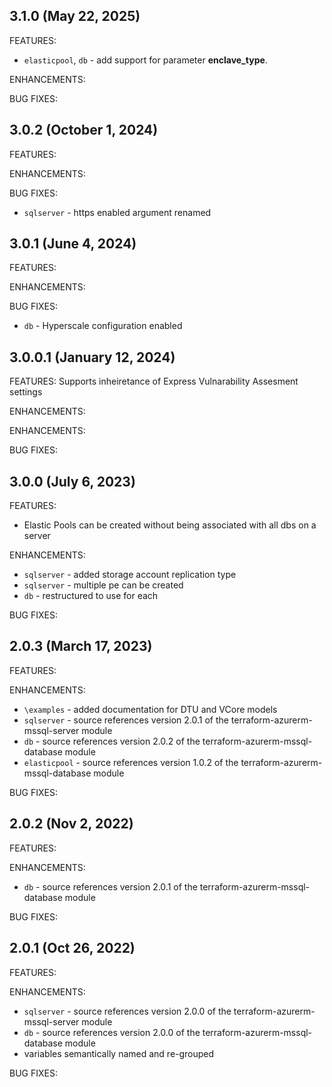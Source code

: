 ## 3.1.0 (May 22, 2025)

FEATURES:
* `elasticpool`, `db` - add support for parameter **enclave_type**.

ENHANCEMENTS:

BUG FIXES:

## 3.0.2 (October 1, 2024)

FEATURES:

ENHANCEMENTS:

BUG FIXES:
* `sqlserver` - https enabled argument renamed


## 3.0.1 (June 4, 2024)

FEATURES:

ENHANCEMENTS:

BUG FIXES:
* `db` - Hyperscale configuration enabled


## 3.0.0.1 (January 12, 2024)

FEATURES:
Supports inheiretance of Express Vulnarability Assesment settings

ENHANCEMENTS:

ENHANCEMENTS:

BUG FIXES:

## 3.0.0 (July 6, 2023)

FEATURES:
* Elastic Pools can be created without being associated with all dbs on a server

ENHANCEMENTS:
* `sqlserver` - added storage account replication type
* `sqlserver` - multiple pe can be created
* `db` - restructured to use for each

BUG FIXES:


## 2.0.3 (March 17, 2023)

FEATURES:

ENHANCEMENTS:
* `\examples` - added documentation for DTU and VCore models
* `sqlserver` - source references version 2.0.1 of the terraform-azurerm-mssql-server module
* `db` - source references version 2.0.2 of the terraform-azurerm-mssql-database module
* `elasticpool` - source references version 1.0.2 of the terraform-azurerm-mssql-database module

BUG FIXES:


## 2.0.2 (Nov 2, 2022)

FEATURES:

ENHANCEMENTS:
* `db` - source references version 2.0.1 of the terraform-azurerm-mssql-database module

BUG FIXES:


## 2.0.1 (Oct 26, 2022)

FEATURES:

ENHANCEMENTS:
* `sqlserver` - source references version 2.0.0 of the terraform-azurerm-mssql-server module
* `db` - source references version 2.0.0 of the terraform-azurerm-mssql-database module
* variables semantically named and re-grouped

BUG FIXES:
